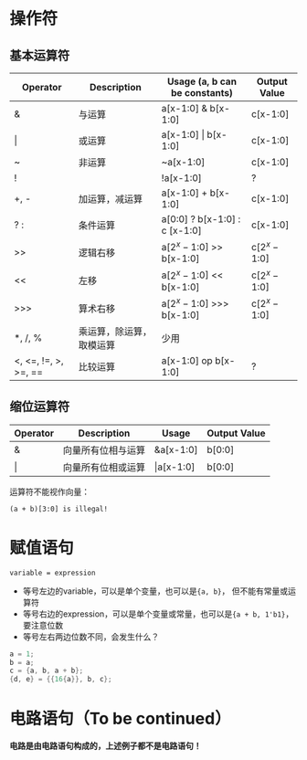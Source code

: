 # 操作符

## 基本运算符

| Operator             | Description              | Usage (a, b can be constants) | Output Value |
| -------------------- | ------------------------ | ----------------------------- | ------------ |
| &                    | 与运算                   | a[x-1:0] & b[x-1:0]           | c[x-1:0]     |
| \|                   | 或运算                   | a[x-1:0] \| b[x-1:0]          | c[x-1:0]     |
| ~                    | 非运算                   | ~a[x-1:0]                     | c[x-1:0]     |
| !                    |                          | !a[x-1:0]                     | ?            |
| +, -                 | 加运算，减运算           | a[x-1:0] + b[x-1:0]           | c[x-1:0]     |
| ? :                  | 条件运算                 | a[0:0] ? b[x-1:0] : c [x-1:0] | c[x-1:0]     |
| \>>                  | 逻辑右移                 | a[$2^x-1$:0] >> b[x-1:0]      | c[$2^x-1$:0] |
| <<                   | 左移                     | a[$2^x-1$:0] << b[x-1:0]      | c[$2^x-1$:0] |
| \>>>                 | 算术右移                 | a[$2^x-1$:0] >>> b[x-1:0]     | c[$2^x-1$:0] |
| *, /, %              | 乘运算，除运算，取模运算 | 少用                          |              |
| <, <=, !=, >, >=, == | 比较运算                 | a[x-1:0] op b[x-1:0]          | ?            |

## 缩位运算符

| Operator | Description        | Usage      | Output Value |
| -------- | ------------------ | ---------- | ------------ |
| &        | 向量所有位相与运算 | &a[x-1:0]  | b[0:0]       |
| \|       | 向量所有位相或运算 | \|a[x-1:0] | b[0:0]       |

运算符不能视作向量：

```
(a + b)[3:0] is illegal!
```

# 赋值语句

`variable = expression`

* 等号左边的variable，可以是单个变量，也可以是`{a, b}`， 但不能有常量或运算符
* 等号右边的expression，可以是单个变量或常量，也可以是`{a + b, 1'b1}`，要注意位数
* 等号左右两边位数不同，会发生什么？

```verilog
a = 1;
b = a;
c = {a, b, a + b};
{d, e} = {{16{a}}, b, c};
```

# 电路语句（To be continued）

**电路是由电路语句构成的，上述例子都不是电路语句！**